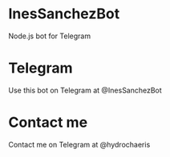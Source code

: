# InesSanchezBot
Node.js bot for Telegram

# Telegram
Use this bot on Telegram at @InesSanchezBot

# Contact me
Contact me on Telegram at @hydrochaeris
